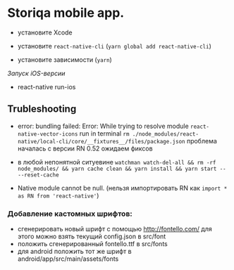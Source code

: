 # Storiqa mobile app.

- установите Xcode
- установите `react-native-cli` (`yarn global add react-native-cli`)

- установите зависимости (`yarn`)

*Запуск iOS-версии*
- react-native run-ios


## Trubleshooting

- error: bundling failed: Error: While trying to resolve module `react-native-vector-icons`
    run in terminal `rm ./node_modules/react-native/local-cli/core/__fixtures__/files/package.json`
    проблема началась с версии RN 0.52 ожидаем фиксов

- в любой непонятной ситуевине `watchman watch-del-all && rm -rf node_modules/ && yarn cache clean && yarn install && yarn start -- --reset-cache`

- Native module cannot be null. (нельзя импортировать RN как `import * as RN from 'react-native'`)

### Добавление кастомных шрифтов:

- сгенерировать новый шрифт с помощью http://fontello.com/ для этого можно взять текущий config.json в src/font
- положить сгенерированный fontello.ttf в src/fonts
- для android положить тот же шрифт в android/app/src/main/assets/fonts
